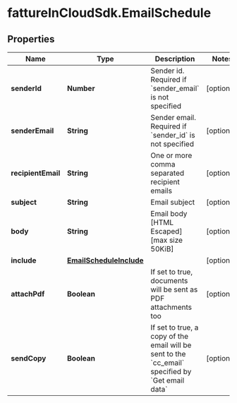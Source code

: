 # fattureInCloudSdk.EmailSchedule

## Properties

Name | Type | Description | Notes
------------ | ------------- | ------------- | -------------
**senderId** | **Number** | Sender id. Required if &#x60;sender_email&#x60; is not specified | [optional] 
**senderEmail** | **String** | Sender email. Required if &#x60;sender_id&#x60; is not specified | [optional] 
**recipientEmail** | **String** | One or more comma separated recipient emails | [optional] 
**subject** | **String** | Email subject | [optional] 
**body** | **String** | Email body [HTML Escaped] [max size 50KiB] | [optional] 
**include** | [**EmailScheduleInclude**](EmailScheduleInclude.md) |  | [optional] 
**attachPdf** | **Boolean** | If set to true, documents will be sent as PDF attachments too | [optional] 
**sendCopy** | **Boolean** | If set to true, a copy of the email will be sent to the &#x60;cc_email&#x60; specified by &#x60;Get email data&#x60; | [optional] 


